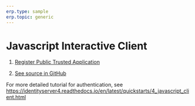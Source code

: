 ```yaml
---
erp.type: sample
erp.topic: generic
---
```


# Javascript Interactive Client

1. [Register Public Trusted Application](../common-tasks/register-trusted-app.md#register-interactive-public-application)

2. [See source in GitHub](https://github.com/ErpNetDocs/dev/tree/master/domain-api/samples/src/jsclient)

For more detailed tutorial for authentication, see <https://identityserver4.readthedocs.io/en/latest/quickstarts/4_javascript_client.html>
